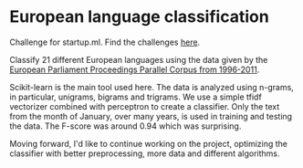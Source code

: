 # European language classification
Challenge for startup.ml. Find the challenges <a href = "http://startup.ml/challenge">here</a>. 

Classify 21 different European languages using the data given by the <a href = "http://www.statmt.org/europarl/">European Parliament Proceedings Parallel Corpus from 1996-2011</a>. 

Scikit-learn is the main tool used here. The data is analyzed using n-grams, in particular, unigrams, bigrams and trigrams. We use a simple tfidf vectorizer combined with perceptron to create a classifier. Only the text from the month of January, over many years, is used in training and testing the data. The F-score was around 0.94 which was surprising. 

Moving forward, I'd like to continue working on the project, optimizing the classifier with better preprocessing, more data and different algorithms. 
